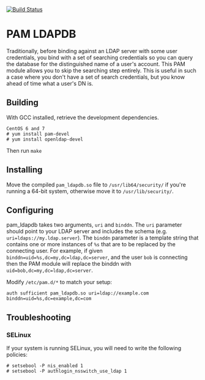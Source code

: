 [![Build Status](https://travis-ci.org/rmbreak/pam_ldapdb.svg?branch=master)](https://travis-ci.org/rmbreak/pam_ldapdb)

# PAM LDAPDB
Traditionally, before binding against an LDAP server with some user
credentials, you bind with a set of searching credentials so you can query the
database for the distinguished name of a user's account. This PAM module allows
you to skip the searching step entirely. This is useful in such a case where
you don't have a set of search credentials, but you know ahead of time what a
user's DN is.

## Building
With GCC installed, retrieve the development dependencies.

    CentOS 6 and 7
    # yum install pam-devel
    # yum install openldap-devel

Then run `make`

## Installing
Move the compiled `pam_ldapdb.so` file to `/usr/lib64/security/` if you're
running a 64-bit system, otherwise move it to `/usr/lib/security/`.

## Configuring
pam_ldapdb takes two arguments, `uri` and `binddn`. The `uri` parameter should
point to your LDAP server and includes the schema (e.g.
`uri=ldaps://my.ldap.server`). The `binddn` parameter is a template string that
contains one or more instances of `%s` that are to be replaced by the
connecting user. For example, if given `binddn=uid=%s,dc=my,dc=ldap,dc=server`,
and the user `bob` is connecting then the PAM module will replace the binddn
with `uid=bob,dc=my,dc=ldap,dc=server`.

Modify `/etc/pam.d/*` to match your setup:

    auth sufficient pam_ldapdb.so uri=ldap://example.com binddn=uid=%s,dc=example,dc=com

## Troubleshooting
### SELinux
If your system is running SELinux, you will need to write the following policies:

    # setsebool -P nis_enabled 1
    # setsebool -P authlogin_nsswitch_use_ldap 1
